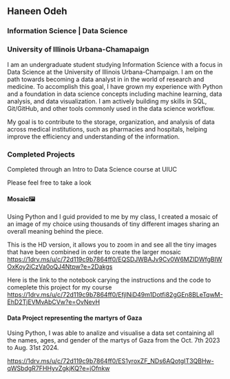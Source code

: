 ## Haneen Odeh
### Information Science | Data Science
### University of Illinois Urbana-Chamapaign


I am an undergraduate student studying Information Science with a focus in Data Science at the University of Illinois Urbana-Champaign. I am on the path towards becoming a data analyst in in the world of research and medicine. To accomplish this goal, I have grown my experience with Python and a foundation in data science concepts including machine learning, data analysis, and data visualization. I am actively building my skills in SQL, Git/GitHub, and other tools commonly used in the data science workflow.

My goal is to contribute to the storage, organization, and analysis of data across medical institutions, such as pharmacies and hospitals, helping improve the efficiency and understanding of the information.

### Completed Projects
Completed through an Intro to Data Science course at UIUC

Please feel free to take a look

#### Mosaic🖼️

Using Python and I guid provided to me by my class, I created a mosaic of an image of my choice using thousands of tiny different images sharing an overall meaning behind the piece. 

This is the HD version, it allows you to zoom in and see all the tiny images that have been combined in order to create the larger mosaic
https://1drv.ms/u/c/72d119c9b7864ff0/EQSDJWBAJv9Cv0W6MZIDWfgBIWOxKoy2iCzVa0oQJ4Ntpw?e=2Dakgs

Here is the link to the notebook carying the instructions and the code to comeplete this project for my course
https://1drv.ms/u/c/72d119c9b7864ff0/EfjlNiD49m1Dotfi82gGEn8BLeTqwM-EhD2TjEVMvAbCVw?e=OvNevH


#### Data Project representing the martyrs of Gaza 

Using Python, I was able to analize and visualise a data set containing all the names, ages, and gender of the martys of Gaza from the Oct. 7th 2023 to Aug. 31st 2024.

https://1drv.ms/u/c/72d119c9b7864ff0/ES1yroxZF_NDs6AQotgIT3QBHw-qWSbdgR7FHHyvZgkjKQ?e=jOfnkw
